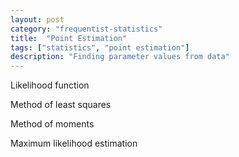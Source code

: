 ```yaml
---
layout: post
category: "frequentist-statistics"
title:  "Point Estimation"
tags: ["statistics", "point estimation"]
description: "Finding parameter values from data"
---
```


Likelihood function

Method of least squares

Method of moments

Maximum likelihood estimation
